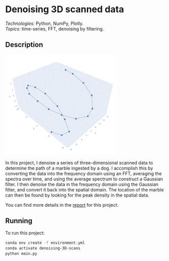 # Denoising 3D scanned data

*Technologies:* Python, NumPy, Plotly. <br>
*Topics:* time-series, FFT, denoising by filtering. <br>

## Description

<img src="docs/marble-path.png?raw=true" width="350"/>

In this project, I denoise a series of three-dimensional scanned data to determine the path of a marble ingested by a dog.
I accomplish this by converting the data into the frequency domain using an FFT, averaging the spectra over time, and using
the average spectrum to construct a Gaussian filter. I then denoise the data in the frequency domain using the Gaussian filter,
and convert it back into the spatial domain. The location of the marble can then be found by looking for the peak density in the
spatial data.

You can find more details in the <a href="https://1drv.ms/b/s!AiCY1Uw6PbEfhdxWL0lSvCZrnEAEBA?e=Gcdrud">report</a> for this project.

## Running

To run this project:

```sh
conda env create -f environment.yml
conda activate denoising-3D-scans
python main.py
```